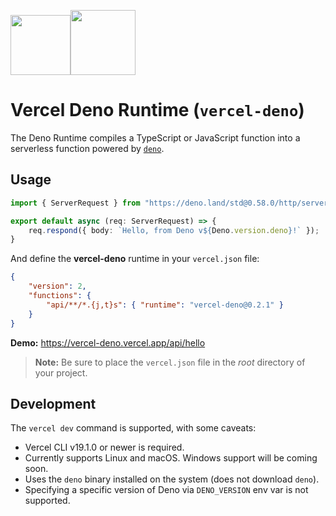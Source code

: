 [<img src="https://assets.vercel.com/image/upload/v1588805858/repositories/vercel/logo.png" height="96"><img src="https://raw.githubusercontent.com/denolib/high-res-deno-logo/master/deno_hr_circle.svg" height="104" />](https://github.com/TooTallNate/vercel-deno)

# Vercel Deno Runtime (`vercel-deno`)

The Deno Runtime compiles a TypeScript or JavaScript function into a serverless
function powered by [`deno`](https://deno.land).


## Usage

```typescript
import { ServerRequest } from "https://deno.land/std@0.58.0/http/server.ts";

export default async (req: ServerRequest) => {
	req.respond({ body: `Hello, from Deno v${Deno.version.deno}!` });
}
```

And define the **vercel-deno** runtime in your `vercel.json` file:

```json
{
	"version": 2,
	"functions": {
		"api/**/*.{j,t}s": { "runtime": "vercel-deno@0.2.1" }
	}
}
```

**Demo:** https://vercel-deno.vercel.app/api/hello

> **Note:** Be sure to place the `vercel.json` file in the _root_ directory of
> your project.


## Development

The `vercel dev` command is supported, with some caveats:

 - Vercel CLI v19.1.0 or newer is required.
 - Currently supports Linux and macOS. Windows support will be coming soon.
 - Uses the `deno` binary installed on the system (does not download `deno`).
 - Specifying a specific version of Deno via `DENO_VERSION` env var is not supported.
